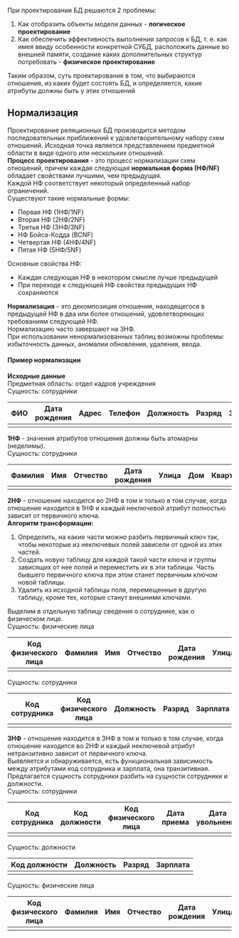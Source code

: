 При проектировании БД решаются 2 проблемы: 
1. Как отобразить объекты модели данных - **логическое проектирование**
2. Как обеспечить эффективность выполнения запросов к БД, т. е. как имея ввиду особенности конкретной СУБД, расположить данные во внешней памяти, создание каких дополнительных структур потребовать - **физическое проектирование**
  
Таким образом, суть проектирования в том, что выбираются отношения, из каких будет состоять БД, и определяется, какие атрибуты должны быть у этих отношений
## Нормализация
Проектирование реляционных БД производится методом последовательных приближений к удовлетворительному набору схем отношений. Исходная точка является представлением предметной области в виде одного или нескольких отношений.  
**Процесс проектирования** - это процесс нормализации схем отношений, причем каждая следующая **нормальная форма (НФ/NF)** обладает свойствами лучшими, чем предыдущая.  
Каждой НФ соответствует некоторый определенный набор ограничений.  
Существуют такие нормальные формы:
- Первая НФ (1НФ/1NF)
- Вторая НФ (2НФ/2NF)
- Третья НФ (3НФ/3NF)
- НФ Бойса-Кодда (BCNF)
- Четвертая НФ (4НФ/4NF)
- Пятая НФ (5НФ/5NF)
  
Основные свойства НФ:
- Каждая следующая НФ в некотором смысле лучше предыдущей
- При переходе к следующей НФ свойства предыдущих НФ сохраняются
  
**Нормализация** - это декомпозиция отношения, находящегося в предыдущей НФ в два или более отношений, удовлетворяющих требованиям следующей НФ.  
Нормализацию часто завершают на 3НФ.  
При использовании ненормализованных таблиц возможны проблемы: избыточность данных, аномалии обновления, удаления, ввода.  
#### Пример нормализации
**Исходные данные**  
Предметная область: отдел кадров учреждения  
Сущность: сотрудники  

| ФИО | Дата рождения | Адрес | Телефон | Должность | Разряд | Зарплата | Дата приема | Дата увольнения |
| --- | ------------- | ----- | ------- | --------- | ------ | -------- | ----------- | --------------- |
|     |               |       |         |           |        |          |             |                 |
  
**1НФ** - значения атрибутов отношения должны быть атомарны (неделимы).  
Сущность: сотрудники  

| Фамилия | Имя | Отчество | Дата рождения | Улица | Дом | Квартира | Сотовый телефон | Рабочий телефон | Должность | Разряд | Зарплата | Дата приема | Дата увольнения |
| ------- | --- | -------- | ------------- | ----- | --- | -------- | --------------- | --------------- | --------- | ------ | -------- | ----------- | --------------- |
|         |     |          |               |       |     |          |                 |                 |           |        |          |             |                 |
  
**2НФ** - отношение находится во 2НФ в том и только в том случае, когда отношение находится в 1НФ и каждый неключевой атрибут полностью зависит от первичного ключа.  
**Алгоритм трансформации:**
1. Определить, на какие части можно разбить первичный ключ так, чтобы некоторые из неключевых полей зависели от одной из этих частей.
2. Создать новую таблицу для каждой такой части ключа и группы зависящих от нее полей и переместить их в эти таблицы. Часть бывшего первичного ключа при этом станет первичным ключом новой таблицы.
3. Удалить из исходной таблицы поля, перемещенные в другую таблицу, кроме тех, которые станут внешними ключами.
  
Выделим в отдельную таблицу сведения о сотруднике, как о физическом лице.  
Сущность: физические лица  

| Код физического лица | Фамилия | Имя | Отчество | Дата рождения | Улица | Дом | Квартира | Сотовый телефон | Рабочий телефон |
| -------------------- | ------- | --- | -------- | ------------- | ----- | --- | -------- | --------------- | --------------- |
|                      |         |     |          |               |       |     |          |                 |                 |
  
Сущность: сотрудники  

| Код сотрудника | Код физического лица | Должность | Разряд | Зарплата | Дата приема | Дата увольнения |
| -------------- | -------------------- | --------- | ------ | -------- | ----------- | --------------- |
|                |                      |           |        |          |             |                 |
  
**3НФ** - отношение находится в 3НФ в том и только в том случае, когда отношение находится во 2НФ и каждый неключевой атрибут нетранзитивно зависит от первичного ключа.  
Выявляется и обнаруживается, есть функциональная зависимость между атрибутами код сотрудника и зарплата, она транзитивная. Предлагается сущность сотрудники разбить на сущности сотрудники и должности.  
Сущность: сотрудники  

| Код сотрудника | Код должности | Код физического лица | Дата приема | Дата увольнения |
| -------------- | ------------- | -------------------- | ----------- | --------------- |
|                |               |                      |             |                 |
  
Сущность: должности  

| Код должности | Должность | Разряд | Зарплата |
| ------------- | --------- | ------ | -------- |
|               |           |        |          |
  
Сущность: физические лица  

| Код физического лица | Фамилия | Имя | Отчество | Дата рождения | Улица | Дом | Квартира | Сотовый телефон | Рабочий телефон |
| -------------------- | ------- | --- | -------- | ------------- | ----- | --- | -------- | --------------- | --------------- |
|                      |         |     |          |               |       |     |          |                 |                 |